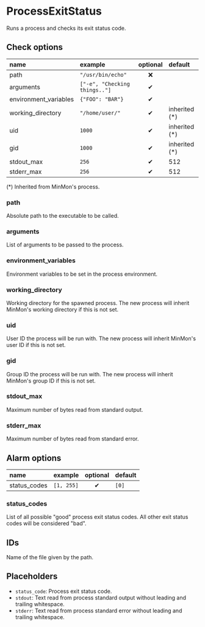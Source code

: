 # ProcessExitStatus
Runs a process and checks its exit status code.

## Check options
| name | example | optional | default |
|:---|:---|:---:|:---|
| path | `"/usr/bin/echo"` | ❌ | |
| arguments | `["-e", "Checking things.."]` | ✔ | |
| environment_variables | `{"FOO": "BAR"}` | ✔ | |
| working_directory | `"/home/user/"` | ✔ | inherited (\*) |
| uid | `1000` | ✔ | inherited (*) |
| gid | `1000` | ✔ | inherited (*) |
| stdout_max | `256` | ✔ | 512 |
| stderr_max | `256` | ✔ | 512 |

(\*) Inherited from MinMon's process.

### path
Absolute path to the executable to be called.

### arguments
List of arguments to be passed to the process.

### environment_variables
Environment variables to be set in the process environment.

### working_directory
Working directory for the spawned process.
The new process will inherit MinMon's working directory if this is not set.

### uid
User ID the process will be run with.
The new process will inherit MinMon's user ID if this is not set.

### gid
Group ID the process will be run with.
The new process will inherit MinMon's group ID if this is not set.

### stdout_max
Maximum number of bytes read from standard output.

### stderr_max
Maximum number of bytes read from standard error.

## Alarm options
| name | example | optional | default |
|:---|:---|:---:|:---|
| status_codes | `[1, 255]` | ✔ | `[0]` |

### status_codes
List of all possible "good" process exit status codes.
All other exit status codes will be considered "bad".

## IDs
Name of the file given by the path.

## Placeholders
- `status_code`: Process exit status code.
- `stdout`: Text read from process standard output without leading and trailing whitespace.
- `stderr`: Text read from process standard error without leading and trailing whitespace.
